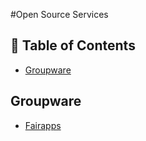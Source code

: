 #Open Source Services

## 📖 Table of Contents
 - [Groupware](#-groupware)
 
## Groupware
 * [Fairapps](https://fairapps.net/home)

 
